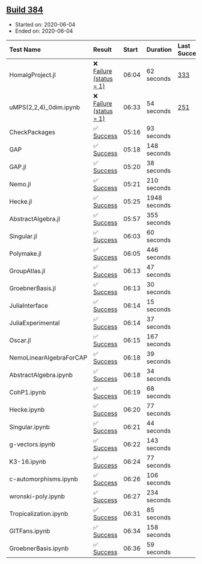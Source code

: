 ## [Build 384](https://oscarci.mathematik.uni-kl.de/job/oscar-julia-1.4/384/)

* Started on: 2020-06-04
* Ended on: 2020-06-04

| Test Name    | Result | Start | Duration | Last Success | First Failure |
|:-------------|:-------|:------|:---------|:-------------|:--------------|
| HomalgProject.jl | ❌ [Failure (status = 1)](https://oscarci.mathematik.uni-kl.de/job/oscar-julia-1.4/384/artifact/logs/build-384/HomalgProject.jl.log) | 06:04 | 62 seconds | [333](https://oscarci.mathematik.uni-kl.de/job/oscar-julia-1.4/333/) | [334](https://oscarci.mathematik.uni-kl.de/job/oscar-julia-1.4/334/) |
| uMPS(2,2,4)_0dim.ipynb | ❌ [Failure (status = 1)](https://oscarci.mathematik.uni-kl.de/job/oscar-julia-1.4/384/artifact/logs/build-384/uMPS-2-2-4-_0dim.ipynb.log) | 06:33 | 54 seconds | [251](https://oscarci.mathematik.uni-kl.de/job/oscar-julia-1.4/251/) | [252](https://oscarci.mathematik.uni-kl.de/job/oscar-julia-1.4/252/) |
| CheckPackages | ✅ [Success](https://oscarci.mathematik.uni-kl.de/job/oscar-julia-1.4/384/artifact/logs/build-384/CheckPackages.log) | 05:16 | 93 seconds |  |  |
| GAP | ✅ [Success](https://oscarci.mathematik.uni-kl.de/job/oscar-julia-1.4/384/artifact/logs/build-384/GAP.log) | 05:18 | 148 seconds |  |  |
| GAP.jl | ✅ [Success](https://oscarci.mathematik.uni-kl.de/job/oscar-julia-1.4/384/artifact/logs/build-384/GAP.jl.log) | 05:20 | 38 seconds |  |  |
| Nemo.jl | ✅ [Success](https://oscarci.mathematik.uni-kl.de/job/oscar-julia-1.4/384/artifact/logs/build-384/Nemo.jl.log) | 05:21 | 210 seconds |  |  |
| Hecke.jl | ✅ [Success](https://oscarci.mathematik.uni-kl.de/job/oscar-julia-1.4/384/artifact/logs/build-384/Hecke.jl.log) | 05:25 | 1948 seconds |  |  |
| AbstractAlgebra.jl | ✅ [Success](https://oscarci.mathematik.uni-kl.de/job/oscar-julia-1.4/384/artifact/logs/build-384/AbstractAlgebra.jl.log) | 05:57 | 355 seconds |  |  |
| Singular.jl | ✅ [Success](https://oscarci.mathematik.uni-kl.de/job/oscar-julia-1.4/384/artifact/logs/build-384/Singular.jl.log) | 06:03 | 60 seconds |  |  |
| Polymake.jl | ✅ [Success](https://oscarci.mathematik.uni-kl.de/job/oscar-julia-1.4/384/artifact/logs/build-384/Polymake.jl.log) | 06:05 | 446 seconds |  |  |
| GroupAtlas.jl | ✅ [Success](https://oscarci.mathematik.uni-kl.de/job/oscar-julia-1.4/384/artifact/logs/build-384/GroupAtlas.jl.log) | 06:13 | 47 seconds |  |  |
| GroebnerBasis.jl | ✅ [Success](https://oscarci.mathematik.uni-kl.de/job/oscar-julia-1.4/384/artifact/logs/build-384/GroebnerBasis.jl.log) | 06:13 | 30 seconds |  |  |
| JuliaInterface | ✅ [Success](https://oscarci.mathematik.uni-kl.de/job/oscar-julia-1.4/384/artifact/logs/build-384/JuliaInterface.log) | 06:14 | 15 seconds |  |  |
| JuliaExperimental | ✅ [Success](https://oscarci.mathematik.uni-kl.de/job/oscar-julia-1.4/384/artifact/logs/build-384/JuliaExperimental.log) | 06:14 | 37 seconds |  |  |
| Oscar.jl | ✅ [Success](https://oscarci.mathematik.uni-kl.de/job/oscar-julia-1.4/384/artifact/logs/build-384/Oscar.jl.log) | 06:15 | 167 seconds |  |  |
| NemoLinearAlgebraForCAP | ✅ [Success](https://oscarci.mathematik.uni-kl.de/job/oscar-julia-1.4/384/artifact/logs/build-384/NemoLinearAlgebraForCAP.log) | 06:18 | 39 seconds |  |  |
| AbstractAlgebra.ipynb | ✅ [Success](https://oscarci.mathematik.uni-kl.de/job/oscar-julia-1.4/384/artifact/logs/build-384/AbstractAlgebra.ipynb.log) | 06:18 | 34 seconds |  |  |
| CohP1.ipynb | ✅ [Success](https://oscarci.mathematik.uni-kl.de/job/oscar-julia-1.4/384/artifact/logs/build-384/CohP1.ipynb.log) | 06:19 | 68 seconds |  |  |
| Hecke.ipynb | ✅ [Success](https://oscarci.mathematik.uni-kl.de/job/oscar-julia-1.4/384/artifact/logs/build-384/Hecke.ipynb.log) | 06:20 | 77 seconds |  |  |
| Singular.ipynb | ✅ [Success](https://oscarci.mathematik.uni-kl.de/job/oscar-julia-1.4/384/artifact/logs/build-384/Singular.ipynb.log) | 06:21 | 44 seconds |  |  |
| g-vectors.ipynb | ✅ [Success](https://oscarci.mathematik.uni-kl.de/job/oscar-julia-1.4/384/artifact/logs/build-384/g-vectors.ipynb.log) | 06:22 | 143 seconds |  |  |
| K3-16.ipynb | ✅ [Success](https://oscarci.mathematik.uni-kl.de/job/oscar-julia-1.4/384/artifact/logs/build-384/K3-16.ipynb.log) | 06:24 | 77 seconds |  |  |
| c-automorphisms.ipynb | ✅ [Success](https://oscarci.mathematik.uni-kl.de/job/oscar-julia-1.4/384/artifact/logs/build-384/c-automorphisms.ipynb.log) | 06:26 | 106 seconds |  |  |
| wronski-poly.ipynb | ✅ [Success](https://oscarci.mathematik.uni-kl.de/job/oscar-julia-1.4/384/artifact/logs/build-384/wronski-poly.ipynb.log) | 06:27 | 234 seconds |  |  |
| Tropicalization.ipynb | ✅ [Success](https://oscarci.mathematik.uni-kl.de/job/oscar-julia-1.4/384/artifact/logs/build-384/Tropicalization.ipynb.log) | 06:31 | 85 seconds |  |  |
| GITFans.ipynb | ✅ [Success](https://oscarci.mathematik.uni-kl.de/job/oscar-julia-1.4/384/artifact/logs/build-384/GITFans.ipynb.log) | 06:34 | 158 seconds |  |  |
| GroebnerBasis.ipynb | ✅ [Success](https://oscarci.mathematik.uni-kl.de/job/oscar-julia-1.4/384/artifact/logs/build-384/GroebnerBasis.ipynb.log) | 06:36 | 59 seconds |  |  |
